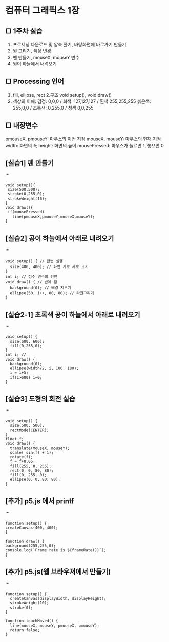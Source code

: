 # 컴퓨터 그래픽스 1장

## □ 1주차 실습
1. 프로세싱 다운로드 및 압축 풀기, 바탕화면에 바로가기 만들기
2. 원 그리기, 색상 변경
3. 펜 만들기, mouseX, mouseY 변수
4. 원이 하늘에서 내려오기

## □ Processing 언어
1. fill, ellipse, rect
2.구조 void setup(), void draw()
3. 색상의 이해: 검정: 0,0,0 / 회색: 127,127,127 / 흰색 255,255,255
               붉은색: 255,0,0 / 초록색: 0,255,0 / 청색 0,0,255

## □ 내장변수
pmouseX, pmouseY: 마우스의 이전 지점
mouseX, mouseY: 마우스의 현재 지점
width: 화면의 폭
height: 화면의 높이
mousePressed: 마우스가 눌르면 1, 놓으면 0

## [실습1] 펜 만들기

 '''    
 ~~~
 void setup(){
  size(500,500);
  stroke(0,255,0);
  strokeWeight(16);
}
void draw(){
  if(mousePressed)
    line(pmouseX,pmouseY,mouseX,mouseY);
}
~~~

## [실습2] 공이 하늘에서 아래로 내려오기
'''    
~~~
void setup() { // 한번 실행
  size(400, 400); // 화면 가로 세로 크기
}
int i; // 정수 변수의 선언
void draw() { // 반복 됨
  background(0); // 배경 지우기
  ellipse(50, i++, 80, 80); // 타원그리기
}
~~~

## [실습2-1] 초록색 공이 하늘에서 아래로 내려오기
'''    
~~~
void setup() {
  size(600, 600);
  fill(0,255,0);
}
int i; // 
void draw() {
  background(0);
  ellipse(width/2, i, 180, 180);
  i = i+5;
  if(i>600) i=0;
}
~~~

## [실습3] 도형의 회전 실습
'''    
~~~
void setup() {
  size(500, 500);
  rectMode(CENTER);
}
float f;
void draw() {
  translate(mouseX, mouseY);
  scale( sin(f) + 1);
  rotate(f);
  f = f+0.05;
  fill(255, 0, 255);
  rect(0, 0, 80, 80);
  fill(0, 255, 0);
  ellipse(0, 0, 80, 80);
}
~~~

## [추가] p5.js 에서 printf
'''
~~~
function setup() {
createCanvas(400, 400);
}

function draw() {
background(255,255,0);
console.log(`Frame rate is ${frameRate()}`);
}
~~~

## [추가] p5.js(웹 브라우저에서 만들기)
'''
~~~
function setup() {
  createCanvas(displayWidth, displayHeight);
  strokeWeight(10);
  stroke(0);
}

function touchMoved() {
  line(mouseX, mouseY, pmouseX, pmouseY);
  return false;
}
~~~





​
